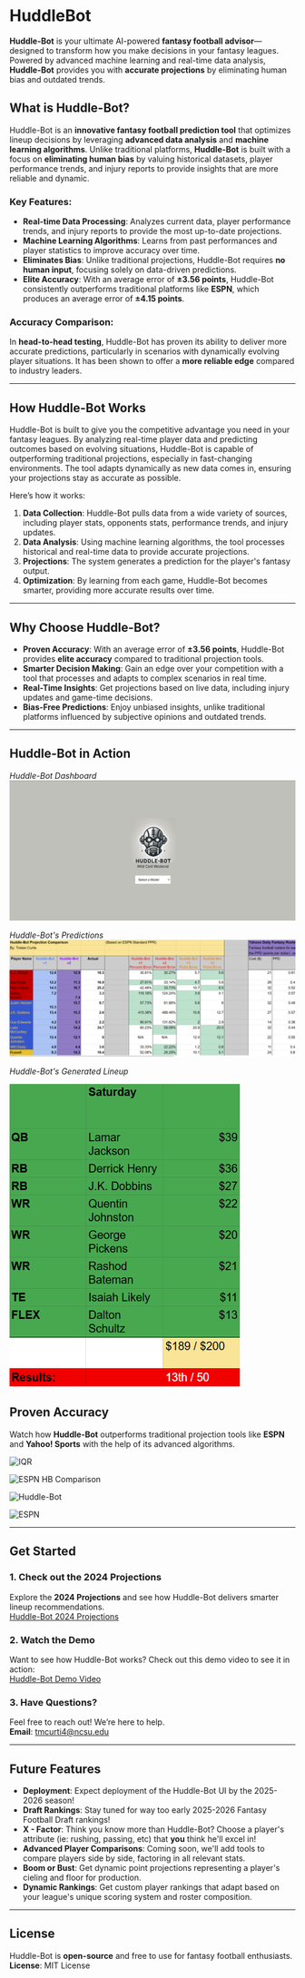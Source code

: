 # HuddleBot

**Huddle-Bot** is your ultimate AI-powered **fantasy football advisor**—designed to transform how you make decisions in your fantasy leagues. Powered by advanced machine learning and real-time data analysis, **Huddle-Bot** provides you with **accurate projections** by eliminating human bias and outdated trends.

## What is Huddle-Bot?

Huddle-Bot is an **innovative fantasy football prediction tool** that optimizes lineup decisions by leveraging **advanced data analysis** and **machine learning algorithms**. Unlike traditional platforms, **Huddle-Bot** is built with a focus on **eliminating human bias** by valuing historical datasets, player performance trends, and injury reports to provide insights that are more reliable and dynamic.

### Key Features:

- **Real-time Data Processing**: Analyzes current data, player performance trends, and injury reports to provide the most up-to-date projections.
- **Machine Learning Algorithms**: Learns from past performances and player statistics to improve accuracy over time.
- **Eliminates Bias**: Unlike traditional projections, Huddle-Bot requires **no human input**, focusing solely on data-driven predictions.
- **Elite Accuracy**: With an average error of **±3.56 points**, Huddle-Bot consistently outperforms traditional platforms like **ESPN**, which produces an average error of **±4.15 points**.

### Accuracy Comparison:
In **head-to-head testing**, Huddle-Bot has proven its ability to deliver more accurate predictions, particularly in scenarios with dynamically evolving player situations. It has been shown to offer a **more reliable edge** compared to industry leaders.

---

## How Huddle-Bot Works

Huddle-Bot is built to give you the competitive advantage you need in your fantasy leagues. By analyzing real-time player data and predicting outcomes based on evolving situations, Huddle-Bot is capable of outperforming traditional projections, especially in fast-changing environments. The tool adapts dynamically as new data comes in, ensuring your projections stay as accurate as possible.

Here’s how it works:

1. **Data Collection**: Huddle-Bot pulls data from a wide variety of sources, including player stats, opponents stats, performance trends, and injury updates.
2. **Data Analysis**: Using machine learning algorithms, the tool processes historical and real-time data to provide accurate projections.
3. **Projections**: The system generates a prediction for the player's fantasy output.
4. **Optimization**: By learning from each game, Huddle-Bot becomes smarter, providing more accurate results over time.

---

## Why Choose Huddle-Bot?

- **Proven Accuracy**: With an average error of **±3.56 points**, Huddle-Bot provides **elite accuracy** compared to traditional projection tools.
- **Smarter Decision Making**: Gain an edge over your competition with a tool that processes and adapts to complex scenarios in real time.
- **Real-Time Insights**: Get projections based on live data, including injury updates and game-time decisions.
- **Bias-Free Predictions**: Enjoy unbiased insights, unlike traditional platforms influenced by subjective opinions and outdated trends.

---

## Huddle-Bot in Action

*Huddle-Bot Dashboard*
![Huddle-Bot Dashboard](assets/images/HuddleBotDashboard.png)

*Huddle-Bot's Predictions*
![Huddle-Bot Dashboard](assets/images/Example1.png)

*Huddle-Bot's Generated Lineup*

![Huddle-Bot Dashboard](assets/images/Example2.png)

## Proven Accuracy

Watch how **Huddle-Bot** outperforms traditional projection tools like **ESPN** and **Yahoo! Sports** with the help of its advanced algorithms.

![IQR](assests/images/IQR.png)

![ESPN HB Comparison](assests/images/ESPNvsHB.png)

![Huddle-Bot](assests/images/HBStats.png)

![ESPN](assests/images/ESPNStats.png)

---

## Get Started

### 1. **Check out the 2024 Projections**  
Explore the **2024 Projections** and see how Huddle-Bot delivers smarter lineup recommendations.  
[Huddle-Bot 2024 Projections](https://tinyurl.com/HuddleBot)

### 2. **Watch the Demo**  
Want to see how Huddle-Bot works? Check out this demo video to see it in action:  
[Huddle-Bot Demo Video](https://youtu.be/Vu_peqmluMI)

### 3. **Have Questions?**  
Feel free to reach out! We’re here to help.  
**Email**: [tmcurti4@ncsu.edu](mailto:tmcurti4@ncsu.edu)

---

## Future Features

- **Deployment**: Expect deployment of the Huddle-Bot UI by the 2025-2026 season!
- **Draft Rankings**: Stay tuned for way too early 2025-2026 Fantasy Football Draft rankings!
- **X - Factor**: Think you know more than Huddle-Bot? Choose a player's attribute (ie: rushing, passing, etc) that **you** think he'll excel in!
- **Advanced Player Comparisons**: Coming soon, we'll add tools to compare players side by side, factoring in all relevant stats.
- **Boom or Bust**: Get dynamic point projections representing a player's cieling and floor for production.
- **Dynamic Rankings**: Get custom player rankings that adapt based on your league's unique scoring system and roster composition.

---

## License

Huddle-Bot is **open-source** and free to use for fantasy football enthusiasts.  
**License**: MIT License

